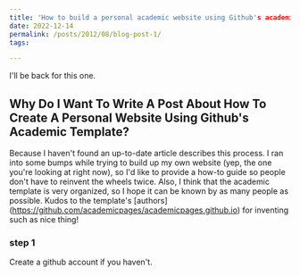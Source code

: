 ```yaml
---
title: 'How to build a personal academic website using Github's academic template'
date: 2022-12-14
permalink: /posts/2012/08/blog-post-1/
tags:

---
```

I'll be back for this one.

## Why Do I Want To Write A Post About How To Create A Personal Website Using Github's Academic Template?
Because I haven't found an up-to-date article describes this process. I ran into some bumps while trying to build up my own website (yep, the one you're looking at right now), so I'd like to provide a how-to guide so people don't have to reinvent the wheels twice. Also, I think that the academic template is very organized, so I hope it can be known by as many people as possible. Kudos to the template's [authors] (https://github.com/academicpages/academicpages.github.io) for inventing such as nice thing! 

### step 1
Create a github account if you haven't.

